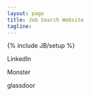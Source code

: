 ```yaml
---
layout: page
title: Job Search Website
tagline:
---
```

{% include JB/setup %}

LinkedIn

Monster

glassdoor
